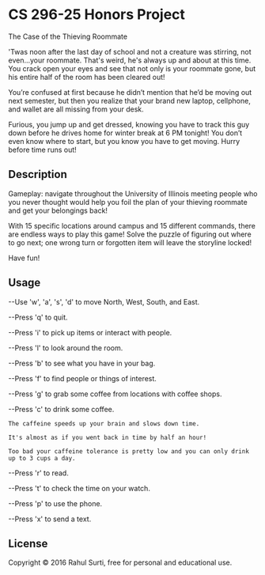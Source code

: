 # CS 296-25 Honors Project

The Case of the Thieving Roommate

'Twas noon after the last day of school and not a creature was stirring, not even...your roommate.  That's weird, he's always up and about at this time.  You crack open your eyes and see that not only is your roommate gone, but his entire half of the room has been cleared out!

You’re confused at first because he didn’t mention that he’d be moving out next semester, but then you realize that your brand new laptop, cellphone, and wallet are all missing from your desk.

Furious, you jump up and get dressed, knowing you have to track this guy down before he drives home for winter break at 6 PM tonight! You don’t even know where to start, but you know you have to get moving. Hurry before time runs out!

## Description

Gameplay: navigate throughout the University of Illinois meeting people who you never thought would help you foil the plan of your thieving roommate and get your belongings back!

With 15 specific locations around campus and 15 different commands, there are endless ways to play this game!  Solve the puzzle of figuring out where to go next; one wrong turn or forgotten item will leave the storyline locked!

Have fun!

## Usage

--Use 'w', 'a', 's', 'd' to move North, West, South, and East.

--Press 'q' to quit.

--Press 'i' to pick up items or interact with people.

--Press 'l' to look around the room.

--Press 'b' to see what you have in your bag.

--Press 'f' to find people or things of interest.

--Press 'g' to grab some coffee from locations with coffee shops.

--Press 'c' to drink some coffee.

	The caffeine speeds up your brain and slows down time.

	It's almost as if you went back in time by half an hour!

	Too bad your caffeine tolerance is pretty low and you can only drink up to 3 cups a day.

--Press 'r' to read.

--Press 't' to check the time on your watch.

--Press 'p' to use the phone.

--Press 'x' to send a text.

## License

Copyright © 2016 Rahul Surti, free for personal and educational use.

